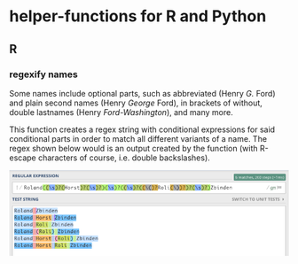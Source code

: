 # helper-functions for R and Python

## R

### regexify names

Some names include optional parts, such as abbreviated (Henry *G.* Ford) and plain second names (Henry *George* Ford), in brackets of without, double lastnames (Henry *Ford-Washington*), and many more.

This function creates a regex string with conditional expressions for said conditional parts in order to match all different variants of a name. The regex shown below would is an output created by the function (with R-escape characters of course, i.e. double backslashes).

![regex](/res/img/regex.png)
